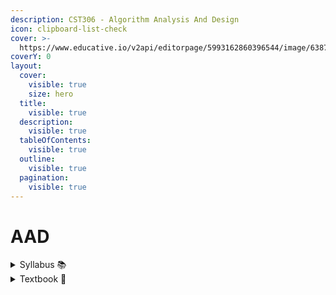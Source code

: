 ```yaml
---
description: CST306 - Algorithm Analysis And Design
icon: clipboard-list-check
cover: >-
  https://www.educative.io/v2api/editorpage/5993162860396544/image/6387039647825920
coverY: 0
layout:
  cover:
    visible: true
    size: hero
  title:
    visible: true
  description:
    visible: true
  tableOfContents:
    visible: true
  outline:
    visible: true
  pagination:
    visible: true
---
```


# AAD

<details>

<summary>Syllabus 📚</summary>

[CST306](https://drive.google.com/file/d/1LR86OhRV5Ro7uItDxil5g4XGeXuRSMMZ/view?usp=drive_link) 👈

</details>

<details>

<summary>Textbook 📖</summary>

[AAD Textbook](https://drive.google.com/drive/folders/1CDroLDQUkEis9Tabkg1thKmBljDXBBUO?usp=drive_link) 👈

</details>
